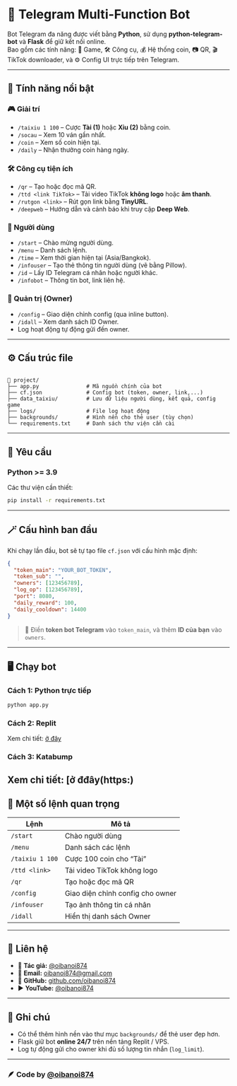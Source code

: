 # 🤖 Telegram Multi-Function Bot

Bot Telegram đa năng được viết bằng **Python**, sử dụng **python-telegram-bot** và **Flask** để giữ kết nối online.  
Bao gồm các tính năng: 🎲 Game, 🛠 Công cụ, 💰 Hệ thống coin, 📷 QR, 🎬 TikTok downloader, và ⚙️ Config UI trực tiếp trên Telegram.

---

## 🚀 Tính năng nổi bật

### 🎮 Giải trí
- `/taixiu 1 100` – Cược **Tài (1)** hoặc **Xỉu (2)** bằng coin.
- `/socau` – Xem 10 ván gần nhất.
- `/coin` – Xem số coin hiện tại.
- `/daily` – Nhận thưởng coin hàng ngày.

### 🛠 Công cụ tiện ích
- `/qr` – Tạo hoặc đọc mã QR.
- `/ttd <link TikTok>` – Tải video TikTok **không logo** hoặc **âm thanh**.
- `/rutgon <link>` – Rút gọn link bằng **TinyURL**.
- `/deepweb` – Hướng dẫn và cảnh báo khi truy cập **Deep Web**.

### 👤 Người dùng
- `/start` – Chào mừng người dùng.
- `/menu` – Danh sách lệnh.
- `/time` – Xem thời gian hiện tại (Asia/Bangkok).
- `/infouser` – Tạo thẻ thông tin người dùng (vẽ bằng Pillow).
- `/id` – Lấy ID Telegram cá nhân hoặc người khác.
- `/infobot` – Thông tin bot, link liên hệ.

### 👑 Quản trị (Owner)
- `/config` – Giao diện chỉnh config (qua inline button).
- `/idall` – Xem danh sách ID Owner.
- Log hoạt động tự động gửi đến owner.

---

## ⚙️ Cấu trúc file

```

📂 project/
├── app.py               # Mã nguồn chính của bot
├── cf.json              # Config bot (token, owner, link,...)
├── data_taixiu/         # Lưu dữ liệu người dùng, kết quả, config game
├── logs/                # File log hoạt động
├── backgrounds/         # Hình nền cho thẻ user (tùy chọn)
└── requirements.txt     # Danh sách thư viện cần cài

````

---

## 🧩 Yêu cầu

### Python >= 3.9  
Các thư viện cần thiết:

```bash
pip install -r requirements.txt
````

---

## 🪄 Cấu hình ban đầu

Khi chạy lần đầu, bot sẽ tự tạo file `cf.json` với cấu hình mặc định:

```json
{
  "token_main": "YOUR_BOT_TOKEN",
  "token_sub": "",
  "owners": [123456789],
  "log_op": [123456789],
  "port": 8080,
  "daily_reward": 100,
  "daily_cooldown": 14400
}
```

> 🔑 Điền **token bot Telegram** vào `token_main`, và thêm **ID của bạn** vào `owners`.

---

## 🖥️ Chạy bot

### Cách 1: Python trực tiếp

```bash
python app.py
```

### Cách 2: Replit

 Xem chi tiết: [ở đây](http:)

### Cách 3: Katabump

 Xem chi tiết: [ở đđây(https:)
---

## 📜 Một số lệnh quan trọng

| Lệnh            | Mô tả                            |
| --------------- | -------------------------------- |
| `/start`        | Chào người dùng                  |
| `/menu`         | Danh sách các lệnh               |
| `/taixiu 1 100` | Cược 100 coin cho “Tài”          |
| `/ttd <link>`   | Tải video TikTok không logo      |
| `/qr`           | Tạo hoặc đọc mã QR               |
| `/config`       | Giao diện chỉnh config cho owner |
| `/infouser`     | Tạo ảnh thông tin cá nhân        |
| `/idall`        | Hiển thị danh sách Owner         |

---

## 💬 Liên hệ

* 👑 **Tác giả:** [@oibanoi874](https://t.me/oibanoi874)
* 📧 **Email:** [oibanoi874@gmail.com](mailto:oibanoi874@gmail.com)
* 🐙 **GitHub:** [github.com/oibanoi874](https://github.com/oibanoi874)
* ▶️ **YouTube:** [@oibanoi874](https://www.youtube.com/@oibanoi874)

---

## 🧠 Ghi chú

* Có thể thêm hình nền vào thư mục `backgrounds/` để thẻ user đẹp hơn.
* Flask giữ bot **online 24/7** trên nền tảng Replit / VPS.
* Log tự động gửi cho owner khi đủ số lượng tin nhắn (`log_limit`).

---

### 🪶 Code by [@oibanoi874](https://t.me/oibanoi874)

